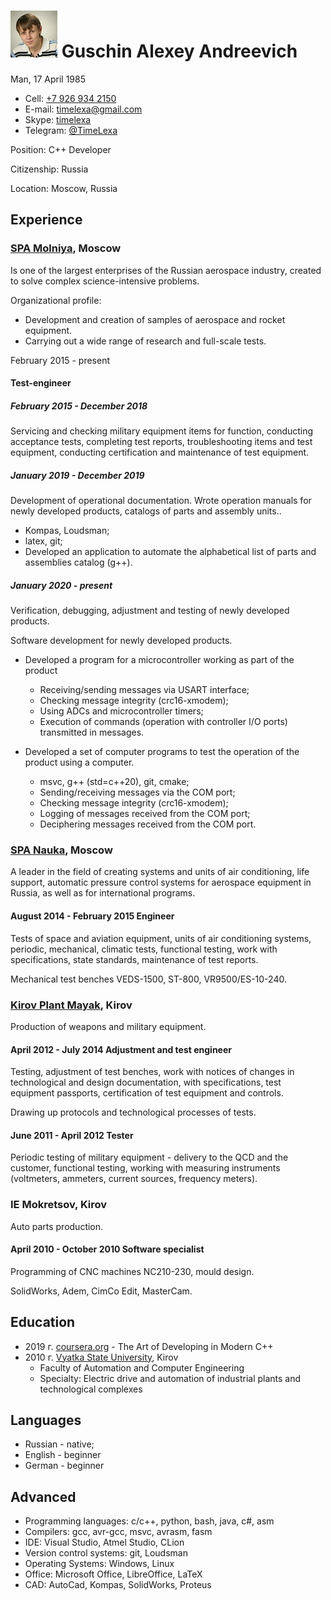 # ![Photo](photo.jpeg "Photo") Guschin Alexey Andreevich

Man, 17 April 1985

- Cell: [+7 926 934 2150](tel:+79269342150)
- E-mail: [timelexa@gmail.com](mailto:timelexa@gmail.com)
- Skype: [timelexa](skype:time.lexa?userinfo)
- Telegram: [@TimeLexa](https://telegram.me/TimeLexa)

Position: C++ Developer

Citizenship: Russia

Location: Moscow, Russia

## Experience

### [SPA Molniya](http://www.npomolniya.ru/), Moscow

Is one of the largest enterprises of the Russian aerospace industry, created to solve complex science-intensive problems.

Organizational profile:

- Development and creation of samples of aerospace and rocket equipment.
- Carrying out a wide range of research and full-scale tests.

February 2015 - present

#### Test-engineer

##### February 2015 - December 2018

Servicing and checking military equipment items for function, conducting acceptance tests, completing test reports, troubleshooting items and test equipment, conducting certification and maintenance of test equipment.

##### January 2019 - December 2019

Development of operational documentation.
Wrote operation manuals for newly developed products, catalogs of parts and assembly units..

- Kompas, Loudsman;
- latex, git;
- Developed an application to automate the alphabetical list of parts and assemblies catalog (g++).

##### January 2020 - present

Verification, debugging, adjustment and testing of newly developed products.

Software development for newly developed products.

- Developed a program for a microcontroller working as part of the product

  - Receiving/sending messages via USART interface;
  - Checking message integrity (crc16-xmodem);
  - Using ADCs and microcontroller timers;
  - Execution of commands (operation with controller I/O ports) transmitted in messages.

- Developed a set of computer programs to test the operation of the product using a computer.

  - msvc, g++ (std=c++20), git, cmake;
  - Sending/receiving messages via the COM port;
  - Checking message integrity (crc16-xmodem);
  - Logging of messages received from the COM port;
  - Deciphering messages received from the COM port.

### [SPA Nauka](http://npo-nauka.ru), Moscow

A leader in the field of creating systems and units of air conditioning, life support, automatic pressure control systems for aerospace equipment in Russia, as well as for international programs.

#### August 2014 - February 2015 Engineer

Tests of space and aviation equipment, units of air conditioning systems, periodic, mechanical, climatic tests, functional testing, work with specifications, state standards, maintenance of test reports.

Mechanical test benches VEDS-1500, ST-800, VR9500/ES-10-240.

### [Kirov Plant Mayak](http://kzmayak.ru), Kirov

Production of weapons and military equipment.

#### April 2012 - July 2014 Adjustment and test engineer

Testing, adjustment of test benches, work with notices of changes in technological and design documentation, with specifications, test equipment passports, certification of test equipment and controls.

Drawing up protocols and technological processes of tests.

#### June 2011 - April 2012 Tester

Periodic testing of military equipment - delivery to the QCD and the customer, functional testing, working with measuring instruments (voltmeters, ammeters, current sources, frequency meters).

### IE Mokretsov, Kirov

Auto parts production.

#### April 2010 - October 2010 Software specialist

Programming of CNC machines NC210-230, mould design.

SolidWorks, Adem, CimCo Edit, MasterCam.

## Education

- 2019 г. [coursera.org](http://www.coursera.org) - The Art of Developing in Modern C++
- 2010 г. [Vyatka State University](http://www.vyatsu.ru), Kirov
  - Faculty of Automation and Computer Engineering
  - Specialty: Electric drive and automation of industrial plants and technological complexes

## Languages

- Russian - native;
- English - beginner
- German - beginner

## Advanced

- Programming languages: c/c++, python, bash, java, c#, asm
- Compilers: gcc, avr-gcc, msvc, avrasm, fasm
- IDE: Visual Studio, Atmel Studio, CLion
- Version control systems: git, Loudsman
- Operating Systems: Windows, Linux
- Office: Microsoft Office, LibreOffice, LaTeX
- CAD: AutoCad, Kompas, SolidWorks, Proteus
